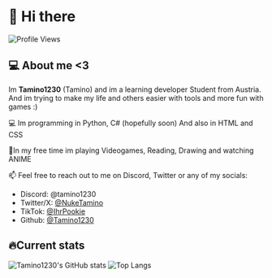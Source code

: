# 👋 Hi there
![Profile Views](https://komarev.com/ghpvc/?username=Tamino1230&color=blue)

## 💻 About me <3
Im **Tamino1230** (Tamino) and im a learning developer Student from Austria.
And im trying to make my life and others easier with tools and more fun with games :)

💻 Im programming in Python, C# (hopefully soon)
And also in HTML and CSS

🌟In my free time im playing Videogames, Reading, Drawing and watching ANIME

📫 Feel free to reach out to me on Discord, Twitter or any of my socials:
  - Discord: @tamino1230
  - Twitter/X: [@NukeTamino](https://x.com/NukeTamino)
  - TikTok: [@IhrPookie](https://www.tiktok.com/@ihrpookie)
  - Github: [@Tamino1230](https://github.com/Tamino1230)

## 🔥Current stats

![Tamino1230's GitHub stats](https://github-readme-stats.vercel.app/api?username=Tamino1230&show_icons=true&theme=radical)
![Top Langs](https://github-readme-stats.vercel.app/api/top-langs/?username=Tamino1230&layout=compact&theme=radical)
